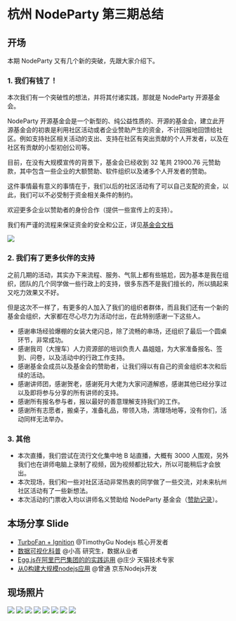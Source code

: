 # 杭州 NodeParty 第三期总结

## 开场

本期 NodeParty 又有几个新的突破，先跟大家介绍下。

### 1. 我们有钱了！

本次我们有一个突破性的想法，并将其付诸实践，那就是 NodeParty 开源基金会。

NodeParty 开源基金会是一个新型的、纯公益性质的、开源的基金会，建立此开源基金会的初衷是利用社区活动或者企业赞助产生的资金，不计回报地回馈给社区。例如支持社区相关活动的支出、支持在社区有突出贡献的个人开发者，以及在社区有贡献的小型初创公司等。

目前，在没有大规模宣传的背景下，基金会已经收到 32 笔共 21900.76 元赞助款，其中包含一些企业的大额赞助、软件组织以及诸多个人开发者的赞助。

这件事情最有意义的事情在于，我们以后的社区活动有了可以自己支配的资金，以此，我们可以不必受制于资金相关条件的制约。

欢迎更多企业以赞助者的身份合作（提供一些宣传上的支持）。

我们有严谨的流程来保证资金的安全和公正，详见[基金会文档](https://github.com/Hangzhou-Node-Party/JS-OpenSource-Foundation)

<img src="./img1.png" />

### 2. 我们有了更多伙伴的支持

之前几期的活动，其实办下来流程、服务、气氛上都有些尴尬，因为基本是我在组织，团队的几个同学做一些行政上的支持，很多东西不是我们擅长的，所以搞起来又吃力效果又不好。

但是这次不一样了，有更多的人加入了我们的组织者群体，而且我们还有一个新的基金会组织，大家都在尽心尽力为活动付出，在此特别感谢一下这些人。

* 感谢串场经验爆棚的女装大佬闪总，除了流畅的串场，还组织了最后一个圆桌环节，非常成功。
* 感谢我司（大搜车）人力资源部的培训负责人 晶姐姐，为大家准备报名、签到、问卷，以及活动中的行政工作支持。
* 感谢基金会成员以及基金会的赞助者，让我们得以有自己的资金组织本次和后续的活动。
* 感谢讲师团，感谢贺老，感谢死月大佬为大家问道解惑，感谢其他已经分享过以及即将参与分享的所有讲师的支持。
* 感谢所有报名参与者，报以最好的善意理解支持我们的工作。
* 感谢所有志愿者，搬桌子，准备礼品，带领入场，清理场地等，没有你们，活动同样无法举办。

### 3. 其他

* 本次直播，我们尝试在流行文化集中地 B 站直播，大概有 3000 人围观，另外我们也在讲师电脑上录制了视频，因为视频都比较大，所以可能稍后才会放出。
* 本次现场，我们和一些对社区活动非常热衷的同学做了一些交流，对未来杭州社区活动有了一些新想法。
* 本次活动的门票收入均以讲师名义赞助给 NodeParty 基金会（[赞助记录](https://github.com/Hangzhou-Node-Party/JS-OpenSource-Foundation/issues/37)）。

## 本场分享 Slide

* [TurboFan + Ignition](./TurboFan+Ignition.pdf)  @TimothyGu Nodejs 核心开发者
* [数据可视化科普](./visualization_node_party.pdf) @小高 研究生，数据从业者
* [Egg.js在阿里巴巴集团的的实践运用](./Egg.js在阿里巴巴集团的的实践运用.pdf) @庄少 天猫技术专家
* [从0构建大规模nodejs应用](./从0构建大规模nodejs应用.pdf) @曾通 京东Nodejs开发

## 现场照片

![](./WechatIMG121.jpeg)
![](./WechatIMG127.jpeg)
![](./WechatIMG132.jpeg)
![](./WechatIMG134.jpeg)
![](./WechatIMG126.jpeg)
![](./WechatIMG125.jpeg)
![](./WechatIMG124.jpeg)
![](./WechatIMG129.jpeg)
